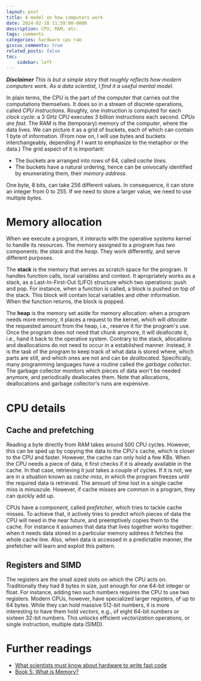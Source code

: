 ```yaml
---
layout: post
title: A model on how computers work
date: 2024-02-10 11:59:00-0000
description: CPU, RAM, etc.
tags: comments
categories: hardware cpu ram
giscus_comments: true
related_posts: false
toc:
    sidebar: left
---
```


***Disclaimer** This is but a simple story that roughly reflects how modern computers work. As a data scientist, I find it a useful mental model.*

In plain terms, the CPU is the part of the computer that carries out the computations themselves. It does so in a stream of discrete operations, called *CPU instructions*. Roughly, one instruction is computed for each *clock cycle*: a 3 GHz CPU executes 3 billion instructions each second. *CPUs are fast.* The RAM is the (temporary) memory of the computer, where the data lives. We can picture it as a grid of buckets, each of which can contain 1 byte of information. (From now on, I will use bytes and buckets interchangeably, depending if I want to emphasize to the metaphor or the data.) The grid aspect of it is important:

- The buckets are arranged into rows of 64, called *cache lines*.
- The buckets have a natural ordering, hence can be univocally identified by enumerating them, their *memory address*.

One byte, 8 bits, can take 256 different values. In consequence, it can store an integer from 0 to 255. If we need to store a larger value, we need to use multiple bytes.

# Memory allocation

When we execute a program, it interacts with the operative systems kernel to handle its resources. The memory assigned to a program has two components: the *stack* and the *heap*. They work differently, and serve different purposes.

The **stack** is the memory that serves as scratch space for the program. It handles function calls, local variables and context. It apropriately works as a stack, as a Last-In-First-Out (LIFO) structure which two operations: push and pop. For instance, when a function is called, a block is pushed on top of the stack. This block will contain local variables and other information. When the function returns, the block is popped.

The **heap** is the memory set aside for memory allocation: when a program needs more memory, it places a request to the kernel, which will *allocate* the requested amount from the heap, i.e., reserve it for the program's use. Once the program does not need that chunk anymore, it will *deallocate* it, i.e., hand it back to the operative system. Contrary to the stack, allocations and deallocations do not need to occur in a established manner. Instead, it is the task of the program to keep track of what data is stored where, which parts are still, and which ones are not and can be *deallocated*. Specifically, many programming languages have a routine called the *garbage collector*. The garbage collector monitors which pieces of data won't be needed anymore, and periodically deallocates them. Note that allocations, deallocations and garbage collector's runs are expensive.

# CPU details

## Cache and prefetching

Reading a byte directly from RAM takes around 500 CPU cycles. However, this can be sped up by copying the data to the CPU's cache, which is closer to the CPU and faster. However, the cache can only hold a few KBs. When the CPU needs a piece of data, it first checks if it is already available in the cache. In that case, retrieving it just takes a couple of cycles. If it is not, we are in a situation known as *cache miss*, in which the program freezes until the required data is retrieved. The amount of time lost in a single cache miss is minuscule. However, if cache misses are common in a program, they can quickly add up.

CPUs have a component, called *prefetcher*, which tries to tackle cache misses. To achieve that, it actively tries to predict which pieces of data the CPU will need in the near future, and preemptively copies them to the cache. For instance it assumes that data that lives together works together: when it needs data stored in a particular memory address it fetches the whole cache line. Also, when data is accessed in a predictable manner, the prefetcher will learn and exploit this pattern.

## Registers and SIMD

The registers are the small sized slots on which the CPU acts on. Traditionally they had 8 bytes in size, just enough for one 64-bit integer or float. For instance, adding two such numbers requires the CPU to use two registers. Modern CPUs, however, have specialized larger registers, of up to 64 bytes. While they can hold massive 512-bit numbers, it is more interesting to have them hold *vectors*, e.g., of eight 64-bit numbers or sixteen 32-bit numbers. This unlocks efficient *vectorization* operations, or single instruction, multiple data (SIMD).

# Further readings

- [What scientists must know about hardware to write fast code](https://viralinstruction.com/posts/hardware/)
- [Book 5: What is Memory?](https://masters-of-the-void.com/book5.htm)